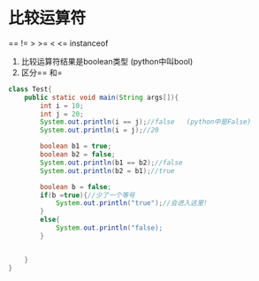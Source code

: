 # 比较运算符
== != > >= < <= instanceof 
1. 比较运算符结果是boolean类型  (python中叫bool)
2. 区分== 和= 
```java
class Test{
    public static void main(String args[]){
        int i = 10;
        int j = 20;
        System.out.println(i == j);//false   (python中是False)
        System.out.println(i = j);//20

        boolean b1 = true;
        boolean b2 = false;
        System.out.println(b1 == b2);//false
        System.out.println(b2 = b1);//true

        boolean b = false;
        if(b =true){//少了一个等号
            System.out.println("true");//会进入这里!
        }
        else{
            System.out.println("false);
        }


    }
}
```